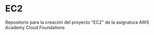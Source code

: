 # EC2
Repositorio para la creación del proyecto "EC2" de la asignatura AWS Academy Cloud Foundations
